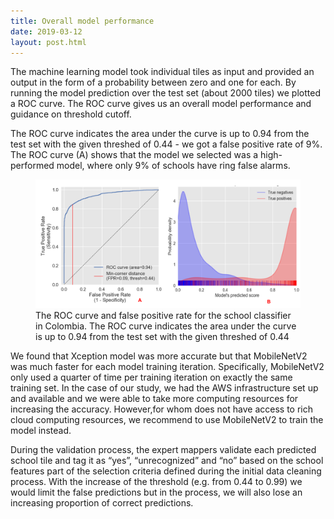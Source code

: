 ```yaml
---
title: Overall model performance
date: 2019-03-12
layout: post.html
---
```

The machine learning model took individual tiles as input and provided an output in the form of a probability between zero and one for each. By running the model prediction over the test set (about 2000 tiles) we plotted a ROC curve.  The ROC curve gives us an overall model performance and guidance on threshold cutoff.

The ROC curve indicates the area under the curve is up to 0.94 from the test set with the given threshed of 0.44 -  we got a false positive rate of 9%. The ROC curve (A) shows that the model we selected was a high-performed model, where only 9% of schools have ring false alarms.


<figure class="align-center">
	<img src="assets/graphics/content/results/ROC_Curve_all.png" alt="School validation maps" />
	<figcaption>The ROC curve and false positive rate for the school classifier in Colombia. The ROC curve indicates the area under the curve is up to 0.94 from the test set with the given threshed of 0.44</figcaption>
</figure>

We found that Xception model was more accurate but that MobileNetV2 was much faster for each model training iteration. Specifically, MobileNetV2 only used a quarter of time per training iteration on exactly the same training set. In the case of our study, we had the AWS infrastructure set up and available and we were able to take more computing resources for increasing the accuracy. However,for whom does not have access to rich cloud computing resources, we recommend to use MobileNetV2 to train the model instead.

During the validation process, the expert mappers validate each predicted school tile and tag it as “yes”, “unrecognized” and “no” based on the school features part of the selection criteria defined during the initial data cleaning process. With the increase of the threshold (e.g. from 0.44 to 0.99) we would limit the false predictions but in the process, we will also lose an increasing proportion of correct predictions.
